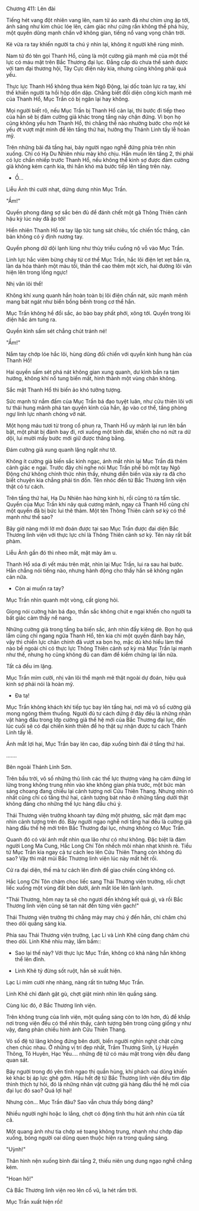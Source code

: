 




Chương 411: Lên đài


Tiếng hét vang đột nhiên vang lên, nam tử áo xanh đã như chim ưng ập tới, ánh sáng như kim chúc lóe lên, cảm giác như cứng rắn không thể phá hủy, một quyền dũng mạnh chấn vỡ không gian, tiếng nổ vang vọng chân trời.

Kẻ vừa ra tay khiến người ta chú ý nhìn lại, không ít người khẽ rùng mình.

Nam tử đó tên gọi Thanh Hổ, cũng là một cường giả mạnh mẽ của một thế lực có máu mặt trên Bắc Thương đại lục. Đẳng cấp dù chưa thể sánh được với tam đại thương hội, Tây Cực điện này kia, nhưng cũng không phải quá yếu.

Thực lực Thanh Hổ không thua kém Ngô Động, lại dốc toàn lực ra tay, khí thế khiến người ta hồi hộp dồn dập. Chẳng biết đối diện công kích mạnh mẽ của Thanh Hổ, Mục Trần có bị ngăn lại hay không.

Mọi người biết rõ, nếu Mục Trần bị Thanh Hổ cản lại, thì bước đi tiếp theo của hắn sẽ bị đám cường giả khác trong tầng này chặn đứng. Vì bọn họ cũng không yếu hơn Thanh Hổ, thì chẳng thể nào nhường bước cho một kẻ yếu ớt vượt mặt mình để lên tầng thứ hai, hưởng thụ Thánh Linh tẩy lễ hoàn mỹ.

Trên những bãi đá tầng hai, bảy người ngạo nghễ đứng phía trên nhìn xuống. Chỉ có Hạ Du Nhiên nhíu mày khó chịu. Hắn muốn lên tầng 2, thì phải có lực chấn nhiếp trước Thanh Hổ, nếu không thể kinh sợ được đám cường giả không kém cạnh kia, thì hắn khó mà bước tiếp lên tầng trên này.

- Ồ...

Liễu Ảnh thì cười nhạt, dửng dưng nhìn Mục Trần.

"Ầm!"

Quyền phong đáng sợ sắc bén đủ để đánh chết một gã Thông Thiên cảnh hậu kỳ lúc này đã ập tới!

Hiển nhiên Thanh Hổ ra tay lập tức tung sát chiêu, tốc chiến tốc thắng, căn bản không có ý định nương tay.

Quyền phong dữ dội lạnh lùng như thủy triều cuồng nộ vỗ vào Mục Trần.

Linh lực hắc viêm bừng cháy từ cơ thể Mục Trần, hắc lôi điện lẹt xẹt bắn ra, làn da hóa thành một màu tối, thân thể cao thêm một xích, hai đường lôi văn hiện lên trong lồng ngực!

Nhị văn lôi thể!

Không khí xung quanh hắn hoàn toàn bị lôi điện chấn nát, sức mạnh mênh mang bát ngát như biển bồng bềnh trong cơ thể hắn.

Mục Trần không hề đổi sắc, áo bào bay phất phới, xông tới. Quyền trong lôi điện hắc ám tung ra.

Quyền kình sấm sét chẳng chút tránh né!

"Ầm!"

Nắm tay chớp lóe hắc lôi, hùng dũng đối chiến với quyền kình hung hãn của Thanh Hổ!

Hai quyền sấm sét phá nát không gian xung quanh, dư kình bắn ra tám hướng, không khí nổ tung biến mất, hình thành một vùng chân không.

Sắc mặt Thanh Hổ thì biến ảo khó tưởng tượng.

Sức mạnh từ nắm đấm của Mục Trần bá đạo tuyệt luân, như cửu thiên lôi với tư thái hung mãnh phá tan quyền kình của hắn, ập vào cơ thể, tầng phòng ngự linh lực nhanh chóng vỡ nát.

Một họng máu tươi từ trong cổ phun ra, Thanh Hổ uy mãnh lại run lên bần bật, một phát bị đánh bay đi, rơi xuống một bình đài, khiến cho nó nứt ra dữ dội, lui mười mấy bước mới giữ được thăng bằng.

Đám cường giả xung quanh lặng ngắt như tờ.

Không ít cường giả biến sắc kinh ngạc, ánh mắt nhìn lại Mục Trần đã thêm cảnh giác e ngại. Trước đây chỉ nghe nói Mục Trần phế bỏ một tay Ngô Động chứ không chính thức nhìn thấy, nhưng diễn biến vừa xảy ra đã cho biết chuyện kia chẳng phải tin đồn. Tên nhóc đến từ Bắc Thương linh viện thật có tư cách.

Trên tầng thứ hai, Hạ Du Nhiên hào hứng kinh hỉ, rồi cũng tỏ ra tấm tắc. Quyền của Mục Trần khi nãy quá cương mãnh, ngay cả Thanh Hổ cũng chỉ một quyền đã bị bức lui thê thảm. Một tên Thông Thiên cảnh sơ kỳ có thể mạnh như thế sao?

Bây giờ nàng mới lờ mờ đoán được tại sao Mục Trần được đai diện Bắc Thương linh viện với thực lực chỉ là Thông Thiên cảnh sơ kỳ. Tên này rất bất phàm.

Liễu Ảnh gần đó thì nheo mắt, mặt mày âm u.

Thanh Hổ xóa đi vết máu trên mặt, nhìn lại Mục Trần, lui ra sau hai bước. Hắn chẳng nói tiếng nào, nhưng hành động cho thấy hắn sẽ không ngăn cản nữa.

- Còn ai muốn ra tay?

Mục Trần nhìn quanh một vòng, cất giọng hỏi.

Giọng nói cường hãn bá đạo, thần sắc không chút e ngại khiến cho người ta bất giác cảm thấy nể nang.

Những cường giả trong tầng ba biến sắc, ánh nhìn đầy kiêng dè. Bọn họ quá lắm cũng chỉ ngang ngửa Thanh Hổ, tên kia chỉ một quyền đánh bay hắn, vậy thì chiến lực chân chính đã vượt xa bọn họ, mặc dù khó hiểu làm thế nào bề ngoài chỉ có thực lực Thông Thiên cảnh sơ kỳ mà Mục Trần lại mạnh như thế, nhưng họ cũng không đủ can đảm để kiểm chứng lại lần nữa.

Tất cả đều im lặng.

Mục Trần mỉm cười, nhị văn lôi thể mạnh mẽ thật ngoài dự đoán, hiệu quả kinh sợ phải nói là hoàn mỹ.

- Đa tạ!

Mục Trần không khách khí tiếp tục bay lên tầng hai, nơi mà vô số cường giả mong ngóng thèm thuồng. Người đủ tư cách đứng ở đây đều là những nhân vật hàng đầu trong lớp cường giả thế hệ mới của Bắc Thương đại lục, đến lúc cuối sẽ có đại chiến kinh thiên để họ thật sự nhận được tư cách Thánh Linh tẩy lễ.

Ánh mắt lợi hại, Mục Trần bay lên cao, đáp xuống bình đài ở tầng thứ hai.

.......

Bên ngoài Thánh Linh Sơn.

Trên bầu trời, vô số những thủ lĩnh các thế lực thượng vàng hạ cám đứng lơ lửng trong không trung nhìn vào khe không gian phía trước, một bức màn sáng choang đang chiếu lại cảnh tượng nơi Cửu Thiên Thang. Nhưng nhìn rõ nhất cũng chỉ có tầng thứ hai, cảnh tượng bát nháo ở những tầng dưới thật không đáng cho những thế lực hàng đầu chú ý.

Thái Thương viện trưởng khoanh tay đứng một phương, sắc mặt đạm mạc nhìn cảnh tượng trên đó. Bảy người ngạo nghễ nơi tầng hai đều là cường giả hàng đầu thế hệ mới trên Bắc Thương đại lục, nhưng không có Mục Trần.

Quanh đó có vài ánh mắt nhìn qua lão như có như không. Đặc biệt là đám người Long Ma Cung, Hắc Long Chí Tôn nhếch môi nhàn nhạt khinh rẻ. Tiểu tử Mục Trần kia ngay cả tư cách leo lên Cửu Thiên Thang còn không đủ sao? Vậy thì mặt mũi Bắc Thương linh viện lúc này mất hết rồi.

Cử ra đại diện, thế mà tư cách lên đỉnh để giao chiến cũng không có.

Hắc Long Chí Tôn châm chọc liếc sang Thái Thương viện trưởng, rồi chợt liếc xuống một vùng đất bên dưới, ánh mắt lóe lên lành lạnh.

"Thái Thương, hôm nay ta sẽ cho ngươi đến không kết quả gì, và rồi Bắc Thương linh viện cũng sẽ tan nát đến từng viên gạch!"

Thái Thương viện trưởng thì chẳng mảy may chú ý đến hắn, chỉ chăm chú theo dõi quầng sáng kia.

Phía sau Thái Thương viện trưởng, Lạc Li và Linh Khê cũng đang chăm chú theo dõi. Linh Khê nhíu mày, lẩm bẩm::

- Sao lại thế này? Với thực lực Mục Trần, không có khả năng hắn không thể lên đỉnh.

- Linh Khê tỷ đừng sốt ruột, hắn sẽ xuất hiện.

Lạc Li mỉm cười nhẹ nhàng, nàng rất tin tưởng Mục Trần.

Linh Khê chỉ đành gật gù, chợt giật mình nhìn lên quầng sáng.

Cùng lúc đó, ở Bắc Thương linh viện.

Trên không trung của linh viện, một quầng sáng còn to lớn hơn, đủ để khắp nơi trong viện đều có thể nhìn thấy, cảnh tượng bên trong cũng giống y như vậy, đang phản chiếu hình ảnh Cửu Thiên Thang.

Vô số đệ tử lăng không đứng bên dưới, biển người nghìn nghịt chật cứng chen chúc nhau. Ở những vị trí đẹp nhất, Trầm Thương Sinh, Lý Huyền Thông, Tô Huyên, Hạc Yêu.... những đệ tử có máu mặt trong viện đều đang quan sát.

Bảy người trong đó yên tĩnh ngạo thị quần hùng, khí phách oai dũng khiến kẻ khác bị áp lực ghê gớm. Hầu hết đệ tử Bắc Thương linh viện đều tim đập thình thịch tự hỏi, đó là những nhân vật cường giả hàng đầu thế hệ mới của đại lục đó sao? Quá lợi hại!

Nhưng còn... Mục Trần đâu? Sao vẫn chưa thấy bóng dáng?

Nhiều người nghi hoặc lo lắng, chợt có động tĩnh thu hút ánh nhìn của tất cả.

Một quang ảnh như tia chớp xé toang không trung, nhanh như chớp đáp xuống, bóng người oai dũng quen thuộc hiện ra trong quầng sáng.

"Uỳnh!"

Thân hình nện xuống bình đài tầng 2, thiếu niên ung dung ngạo nghễ chẳng kém.

"Hoan hô!"

Cả Bắc Thương linh viện reo lên cổ vũ, la hét rầm trời.

Mục Trần xuất hiện rồi!




